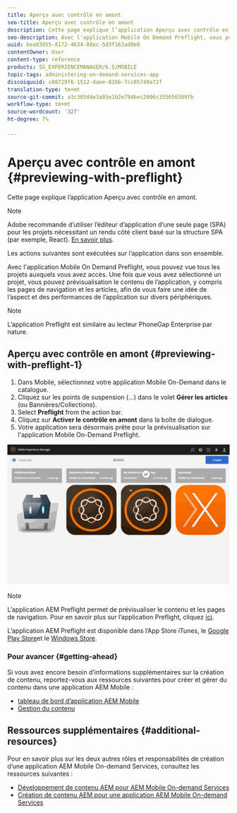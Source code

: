 ```yaml
---
title: Aperçu avec contrôle en amont
seo-title: Aperçu avec contrôle en amont
description: Cette page explique l’application Aperçu avec contrôle en amont.
seo-description: Avec l'application Mobile On Demand Preflight, vous pouvez vue tous les projets auxquels vous avez accès. Suivez cette page pour en savoir plus à ce sujet.
uuid: bea83055-8172-4634-88ec-5d3f163ad8e0
contentOwner: User
content-type: reference
products: SG_EXPERIENCEMANAGER/6.5/MOBILE
topic-tags: administering-on-demand-services-app
discoiquuid: c08729f6-1512-4aee-82bb-7cc05749a72f
translation-type: tm+mt
source-git-commit: a3c303d4e3a85e1b2e794bec2006c335056309fb
workflow-type: tm+mt
source-wordcount: '327'
ht-degree: 7%

---
```



# Aperçu avec contrôle en amont {#previewing-with-preflight}

Cette page explique l’application Aperçu avec contrôle en amont.

>[!NOTE]
>
>Adobe recommande d’utiliser l’éditeur d’application d’une seule page (SPA) pour les projets nécessitant un rendu côté client basé sur la structure SPA (par exemple, React). [En savoir plus](/help/sites-developing/spa-overview.md).

Les actions suivantes sont exécutées sur l’application dans son ensemble.

Avec l&#39;application Mobile On Demand Preflight, vous pouvez vue tous les projets auxquels vous avez accès. Une fois que vous avez sélectionné un projet, vous pouvez prévisualisation le contenu de l’application, y compris les pages de navigation et les articles, afin de vous faire une idée de l’aspect et des performances de l’application sur divers périphériques.

>[!NOTE]
>
>L’application Preflight est similaire au lecteur PhoneGap Enterprise par nature.

## Aperçu avec contrôle en amont {#previewing-with-preflight-1}

1. Dans Mobile, sélectionnez votre application Mobile On-Demand dans le catalogue.
1. Cliquez sur les points de suspension (...) dans le volet **Gérer les articles** (ou Bannières/Collections).
1. Select **Preflight** from the action bar.
1. Cliquez sur **Activer le contrôle en amont** dans la boîte de dialogue.
1. Votre application sera désormais prête pour la prévisualisation sur l&#39;application Mobile On-Demand Preflight.

![chlimage_1-8](assets/chlimage_1-8.gif)

>[!NOTE]
>
>L’application AEM Preflight permet de prévisualiser le contenu et les pages de navigation. Pour en savoir plus sur l’application Preflight, cliquez [ici](https://helpx.adobe.com/digital-publishing-solution/help/preflight-app.html).
>
>L’application AEM Preflight est disponible dans l’App Store [](https://itunes.apple.com/us/app/adobe-experience-manager-mobile/id1042687518?mt=8)iTunes, le [Google Play Store](https://play.google.com/store/apps/details?id=com.adobe.dps.preflight&amp;hl=en)et le [Windows Store](https://www.microsoft.com/en-us/store/p/adobe-experience-manager-mobile-preflight/9nblggh5wmxq).

### Pour avancer {#getting-ahead}

Si vous avez encore besoin d’informations supplémentaires sur la création de contenu, reportez-vous aux ressources suivantes pour créer et gérer du contenu dans une application AEM Mobile :

* [tableau de bord d’application AEM Mobile](/help/mobile/mobile-apps-ondemand-application-dashboard.md)
* [Gestion du contenu](/help/mobile/mobile-apps-ondemand-manage-content-ondemand.md)

## Ressources supplémentaires {#additional-resources}

Pour en savoir plus sur les deux autres rôles et responsabilités de création d’une application AEM Mobile On-demand Services, consultez les ressources suivantes :

* [Développement de contenu AEM pour AEM Mobile On-demand Services](/help/mobile/aem-mobile-on-demand.md)
* [Création de contenu AEM pour une application AEM Mobile On-demand Services](/help/mobile/mobile-apps-ondemand.md)
